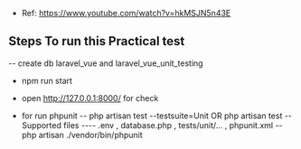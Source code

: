 - Ref: https://www.youtube.com/watch?v=hkMSJN5n43E
## Steps To run this Practical test

-- create db laravel_vue and laravel_vue_unit_testing

- npm run start
- open http://127.0.0.1:8000/ for check 

- for run phpunit
-- php artisan test --testsuite=Unit OR php artisan test
-- Supported files
---- .env , database.php , tests/unit/... , phpunit.xml
-- php artisan ./vendor/bin/phpunit 


